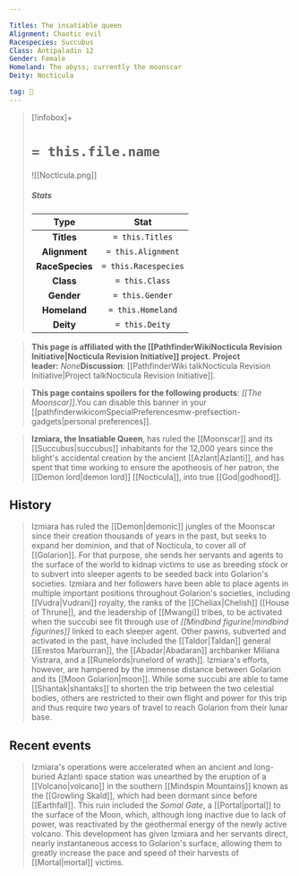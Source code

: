 ```yaml
---

Titles: The insatiable queen
Alignment: Chaotic evil
Racespecies: Succubus
Class: Antipaladin 12
Gender: Female
Homeland: The abyss; currently the moonscar
Deity: Nocticula

tag: 👤️
---
```


> [!infobox]+
> #  `= this.file.name`
> ![[Nocticula.png]]
> ##### Stats
> Type | Stat |
> :---: |:---:|
> **Titles** | `= this.Titles` |
> **Alignment** | `= this.Alignment` |
> **RaceSpecies** | `= this.Racespecies` |
> **Class** | `= this.Class` |
> **Gender** | `= this.Gender` |
> **Homeland** | `= this.Homeland` |
> **Deity** | `= this.Deity` |



 



> **This page is affiliated with the [[PathfinderWikiNocticula Revision Initiative|Nocticula Revision Initiative]] project.**
**Project leader:** *None***Discussion**: [[PathfinderWiki talkNocticula Revision Initiative|Project talkNocticula Revision Initiative]].


> **This page contains spoilers for the following products**: *[[The Moonscar]]*.You can disable this banner in your [[pathfinderwikicomSpecialPreferencesmw-prefsection-gadgets|personal preferences]].


> **Izmiara, the Insatiable Queen**, has ruled the [[Moonscar]] and its [[Succubus|succubus]] inhabitants for the 12,000 years since the blight's accidental creation by the ancient [[Azlant|Azlanti]], and has spent that time working to ensure the apotheosis of her patron, the [[Demon lord|demon lord]] [[Nocticula]], into true [[God|godhood]].


## History

> Izmiara has ruled the [[Demon|demonic]] jungles of the Moonscar since their creation thousands of years in the past, but seeks to expand her dominion, and that of Nocticula, to cover all of [[Golarion]]. For that purpose, she sends her servants and agents to the surface of the world to kidnap victims to use as breeding stock or to subvert into sleeper agents to be seeded back into Golarion's societies. Izmiara and her followers have been able to place agents in multiple important positions throughout Golarion's societies, including [[Vudra|Vudrani]] royalty, the ranks of the [[Cheliax|Chelish]] [[House of Thrune]], and the leadership of [[Mwangi]] tribes, to be activated when the succubi see fit through use of *[[Mindbind figurine|mindbind figurines]]* linked to each sleeper agent. Other pawns, subverted and activated in the past, have included the [[Taldor|Taldan]] general [[Erestos Marburran]], the [[Abadar|Abadaran]] archbanker Miliana Vistrara, and a [[Runelords|runelord of wrath]].
> Izmiara's efforts, however, are hampered by the immense distance between Golarion and its [[Moon Golarion|moon]]. While some succubi are able to tame [[Shantak|shantaks]] to shorten the trip between the two celestial bodies, others are restricted to their own flight and power for this trip and thus require two years of travel to reach Golarion from their lunar base.


## Recent events

> Izmiara's operations were accelerated when an ancient and long-buried Azlanti space station was unearthed by the eruption of a [[Volcano|volcano]] in the southern [[Mindspin Mountains]] known as the [[Growling Skald]], which had been dormant since before [[Earthfall]]. This ruin included the *Somal Gate*, a [[Portal|portal]] to the surface of the Moon, which, although long inactive due to lack of power, was reactivated by the geothermal energy of the newly active volcano. This development has given Izmiara and her servants direct, nearly instantaneous access to Golarion's surface, allowing them to greatly increase the pace and speed of their harvests of [[Mortal|mortal]] victims.







